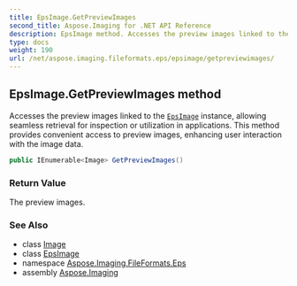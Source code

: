```yaml
---
title: EpsImage.GetPreviewImages
second_title: Aspose.Imaging for .NET API Reference
description: EpsImage method. Accesses the preview images linked to the EpsImage instance allowing seamless retrieval for inspection or utilization in applications. This method provides convenient access to preview images enhancing user interaction with the image data
type: docs
weight: 190
url: /net/aspose.imaging.fileformats.eps/epsimage/getpreviewimages/
---
```

## EpsImage.GetPreviewImages method

Accesses the preview images linked to the [`EpsImage`](../) instance, allowing seamless retrieval for inspection or utilization in applications. This method provides convenient access to preview images, enhancing user interaction with the image data.

```csharp
public IEnumerable<Image> GetPreviewImages()
```

### Return Value

The preview images.

### See Also

* class [Image](../../../aspose.imaging/image/)
* class [EpsImage](../)
* namespace [Aspose.Imaging.FileFormats.Eps](../../epsimage/)
* assembly [Aspose.Imaging](../../../)



